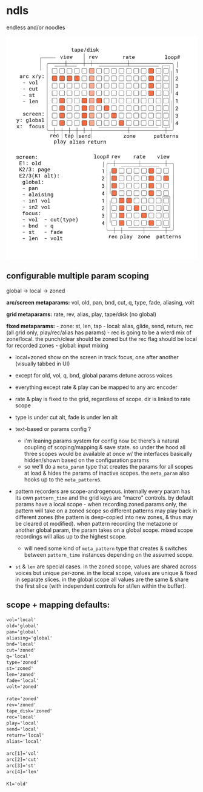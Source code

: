 # ndls

endless and/or noodles

![documentation image](doc/ndls.png)

## configurable multiple param scoping

global -> local -> zoned

**arc/screen metaparams:** vol, old, pan, bnd, cut, q, type, fade, aliasing, volt

**grid metaparams:** rate, rev, alias, play, tape/disk (no global)

**fixed metaparams:**
    - zone: st, len, tap
    - local: alias, glide, send, return, rec (all grid only, play/rec/alias has params)
        - rec is going to be a wierd mix of zone/local. the punch/clear should be zoned but the rec flag should be local for recorded zones
    - global: input mixing

- local+zoned show on the screen in track focus, one after another (visually tabbed in UI)
- except for old, vol, q, bnd, global params detune across voices
- everything except rate & play can be mapped to any arc encoder
- rate & play is fixed to the grid, regardless of scope. dir is linked to rate scope
- type is under cut alt, fade is under len alt
- text-based or params config ?
    - i'm leaning params system for config now bc there's a natural coupling of scoping/mapping & save state. so under the hood all three scopes would be available at once w/ the interfaces basically hidden/shown based on the configuration params
    - so we'll do a `meta_param` type that creates the params for all scopes at load & hides the params of inactive scopes. the `meta_param` also hooks up to the `meta_pattern`s.
- pattern recorders are scope-androgenous. internally every param has its own `pattern_time` and the grid keys are "macro" controls. by default params have a local scope - when recording zoned params only, the pattern will take on a zoned scope so different patterns may play back in different zones (the pattern is deep-copied into new zones, & thus may be cleared ot modified). when pattern recording the metazone or another global param, the param takes on a global scope. mixed scope recordings will alias up to the highest scope.
  - will need some kind of `meta_pattern` type that creates & switches between `pattern_time` instances depending on the assumed scope.

- `st` & `len` are special cases. in the zoned scope, values are shared across voices but unique per-zone. in the local scope, values are unique & fixed in separate slices. in the global scope all values are the same & share the first slice (with independent controls for st/len within the buffer).


## scope + mapping defaults:

```
vol='local'
old='global'
pan='global'
aliasing='global'
bnd='local'
cut='zoned'
q='local'
type='zoned'
st='zoned'
len='zoned'
fade='local'
volt='zoned'

rate='zoned'
rev='zoned'
tape_disk='zoned'
rec='local'
play='local'
send='local'
return='local'
alias='local'

arc[1]='vol'
arc[2]='cut'
arc[3]='st'
arc[4]='len'

K1='old'
```
